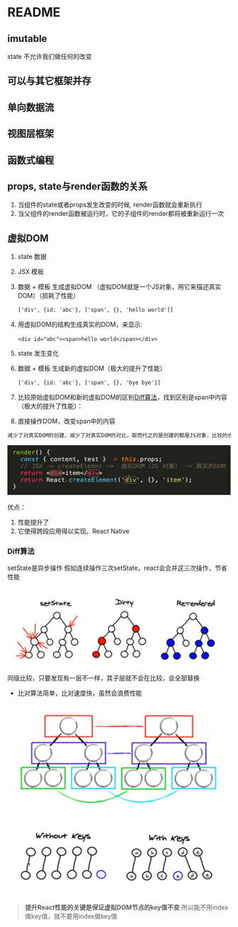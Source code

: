 # README

## imutable

state 不允许我们做任何的改变

## 可以与其它框架并存

## 单向数据流

## 视图层框架

## 函数式编程

## props, state与render函数的关系

1. 当组件的state或者props发生改变的时候, render函数就会重新执行
2. 当父组件的render函数被运行时，它的子组件的render都将被重新运行一次

## 虚拟DOM

1. state 数据
2. JSX 模板
3. 数据 + 模板 生成虚拟DOM （虚拟DOM就是一个JS对象，用它来描述真实DOM）（损耗了性能）

    ```txt
    ['div', {id: 'abc'}, ['span', {}, 'hello world']]
    ```

4. 用虚拟DOM的结构生成真实的DOM，来显示:

    ```<div id="abc"><span>hello world</span></div>```


5. state 发生变化
6. 数据 + 模板 生成新的虚拟DOM（极大的提升了性能）

    ```txt
    ['div', {id: 'abc'}, ['span', {}, 'bye bye']]
    ```

7. 比较原始虚拟DOM和新的虚拟DOM的区别[Diff算法](#diff算法)，找到区别是span中内容（极大的提升了性能）：
8. 直接操作DOM，改变span中的内容

```txt
减少了对真实DOM的创建，减少了对真实DOM的对比，取而代之的是创建的都是JS对象，比较的也是JS对象，实现了极大的新能飞跃
```

![虚拟DOM1](./%E8%99%9A%E6%8B%9FDOM1.PNG)

优点：

1. 性能提升了
2. 它使得跨段应用得以实现。React Native

### Diff算法

setState是异步操作
假如连续操作三次setState，react会合并这三次操作，节省性能

![setstate异步操作](./diff1.PNG)
同级比较，只要发现有一层不一样，其子层就不会在比较，会全部替换

- 比对算法简单，比对速度快，虽然会浪费性能

![同级比较](./diff2.PNG)

![虚拟DOM节点带key](./diff3.PNG)

> **提升React性能的关键是保证虚拟DOM节点的key值不变**
> 所以能不用index做key值，就不要用index做key值
